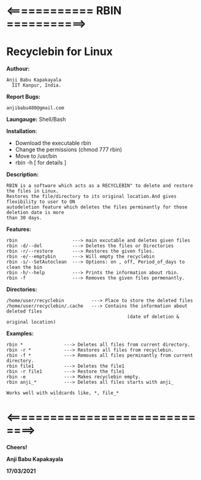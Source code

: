 #    <============ RBIN ===========>
#        Recyclebin for Linux

 **Authour:**
 
    Anji Babu Kapakayala
	  IIT Kanpur, India.

**Report Bugs:** 

    anjibabu480@gmail.com

**Laungauge:** Shell/Bash

**Installation**:    

 -  Download the executable rbin
 -  Change the permissions (chmod 777 rbin)
 -  Move to /usr/bin 
 -  rbin -h [ for details ]

 **Description:** 
	
    RBIN is a software which acts as a RECYCLEBIN" to delete and restore the files in Linux.
    Restores the file/directory to its original location.And gives flexibility to user to ON
    autodeletion feature which deletes the files perminantly for those deletion date is more 
    than 30 days.  

 **Features:**
    
    rbin                    ---> main excutable and deletes given files
    rbin -d/--del           ---> Deletes the files or Directories
    rbin -r/--restore       ---> Restores the given files.
    rbin -e/--emptybin      ---> Will empty the recyclebin
    rbin -s/--SetAutoclean  ---> Options: on , off, Period_of_days to clean the bin
    rbin -h/--help          ---> Prints the information about rbin.
    rbin -f                 ---> Removes the given files permenantly.
    

 **Directories:**
       
    /home/user/recyclebin          ---> Place to store the deleted files
    /home/user/recyclebin/.cache   ---> Contains the information about deleted files 
	                                    		(date of deletion & original location)
 **Examples:**
 
    rbin *               ---> Deletes all files from current directory.
    rbin -r *            ---> Restores all files from recyclebin.
    rbin -f *            ---> Removes all files perminantly from current directory.
    rbin file1           ---> Deletes the file1
    rbin -r file1        ---> Restore the file1
    rbin -e              ---> Makes recyclebin empty.
    rbin anji_*          ---> Deletes all files starts with anji_
    
    Works well with wildcards like, *, file_* 
    
# <==============================>
**Cheers!**

**Anji Babu Kapakayala**

**17/03/2021**
